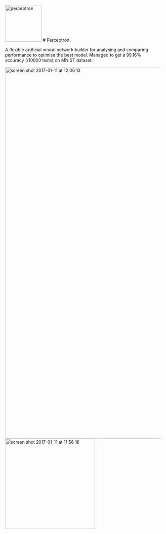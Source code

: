 <img width="118" alt="perceptron" src="https://cloud.githubusercontent.com/assets/7353547/21388614/f86dd680-c774-11e6-938b-1d95492999e2.png">
# Perceptron

A flexible artificial neural network builder for analysing and comparing performance to optimise the best model. Managed to get a 99.16% accuracy (/10000 tests) on MNIST dataset.

<img width="1198" alt="screen shot 2017-01-11 at 12 06 13" src="https://cloud.githubusercontent.com/assets/7353547/21847955/70b215ca-d7f6-11e6-89c6-66b238c51296.png">

<img width="291" alt="screen shot 2017-01-11 at 11 56 16" src="https://cloud.githubusercontent.com/assets/7353547/21847713/31c60f16-d7f5-11e6-93eb-1d79b3062737.png">
